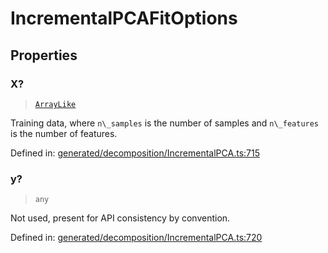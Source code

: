 # IncrementalPCAFitOptions

## Properties

### X?

> [`ArrayLike`](../types/ArrayLike.md)

Training data, where `n\_samples` is the number of samples and `n\_features` is the number of features.

Defined in:  [generated/decomposition/IncrementalPCA.ts:715](https://github.com/transitive-bullshit/scikit-learn-ts/blob/92ab806/packages/sklearn/src/generated/decomposition/IncrementalPCA.ts#L715)

### y?

> `any`

Not used, present for API consistency by convention.

Defined in:  [generated/decomposition/IncrementalPCA.ts:720](https://github.com/transitive-bullshit/scikit-learn-ts/blob/92ab806/packages/sklearn/src/generated/decomposition/IncrementalPCA.ts#L720)
